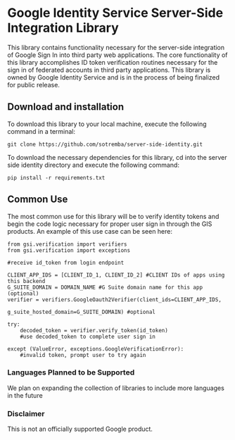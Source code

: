 # Google Identity Service Server-Side Integration Library

This library contains functionality necessary for the server-side integration of Google Sign In into third party web applications. The core functionality of this library accomplishes ID token verification routines necessary for the sign in of federated accounts in third party applications. This library is owned by Google Identity Service and is in the process of being finalized for public release.

## Download and installation
To download this library to your local machine, execute the following command in a terminal:
~~~
git clone https://github.com/sotremba/server-side-identity.git
~~~

To download the necessary dependencies for this library, cd into the server side identity directory and execute the following command:
~~~
pip install -r requirements.txt
~~~

## Common Use
The most common use for this library will be to verify identity tokens and begin the code logic necessary for proper user sign in through the GIS products. An example of this use case can be seen here:

~~~
from gsi.verification import verifiers
from gsi.verification import exceptions

#receive id_token from login endpoint

CLIENT_APP_IDS = [CLIENT_ID_1, CLIENT_ID_2] #CLIENT IDs of apps using this backend
G_SUITE_DOMAIN = DOMAIN_NAME #G Suite domain name for this app (optional)
verifier = verifiers.GoogleOauth2Verifier(client_ids=CLIENT_APP_IDS,
                                              g_suite_hosted_domain=G_SUITE_DOMAIN) #optional                                             

try:
    decoded_token = verifier.verify_token(id_token)
    #use decoded_token to complete user sign in

except (ValueError, exceptions.GoogleVerificationError):
    #invalid token, prompt user to try again
~~~


### Languages Planned to be Supported
We plan on expanding the collection of libraries to include more languages in the future

### Disclaimer
This is not an officially supported Google product.
